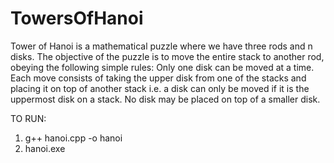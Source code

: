 # TowersOfHanoi
Tower of Hanoi is a mathematical puzzle where we have three rods and n disks. The objective of the puzzle is to move the entire stack to another rod, obeying the following simple rules:   Only one disk can be moved at a time. Each move consists of taking the upper disk from one of the stacks and placing it on top of another stack i.e. a disk can only be moved if it is the uppermost disk on a stack. No disk may be placed on top of a smaller disk.

TO RUN: 
1. g++ hanoi.cpp -o hanoi
2. hanoi.exe